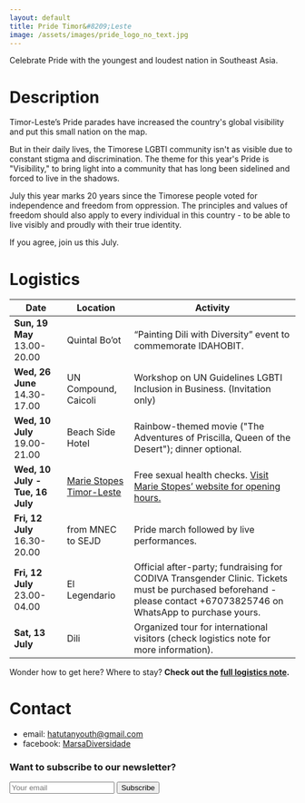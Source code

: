 ```yaml
---
layout: default
title: Pride Timor&#8209;Leste
image: /assets/images/pride_logo_no_text.jpg
---
```


<p class="tc black-90 f3 fw4">
  Celebrate Pride with the youngest and loudest nation in Southeast Asia.
</p>

# Description


Timor-Leste’s Pride parades have increased the country's global visibility and put this small nation on the map. 

But in their daily lives, the Timorese LGBTI community isn't as visible due to constant stigma and discrimination. The theme for this year's Pride is "Visibility," to bring light into a community that has long been sidelined and forced to live in the shadows. 

July this year marks 20 years since the Timorese people voted for independence and freedom from oppression. The principles and values of freedom should also apply to every individual in this country - to be able to live visibly and proudly with their true identity.


<p class="tc black-90 f3 fw4">
If you agree, join us this July.
</p>

# Logistics

| Date                            | Location                                                     | Activity                                                     |
| ------------------------------- | ------------------------------------------------------------ | ------------------------------------------------------------ |
| **Sun, 19 May** <br>13.00-20.00   | Quintal Bo’ot                                                | “Painting Dili with Diversity” event to commemorate IDAHOBIT. |
| **Wed, 26 June** <br>14.30-17.00  | UN Compound, Caicoli                                         | Workshop on UN Guidelines LGBTI Inclusion in Business. (Invitation only) |
| **Wed, 10 July**<br>19.00-21.00   | Beach Side Hotel                                             | Rainbow-themed movie ("The Adventures of Priscilla, Queen of the Desert"); dinner optional. |
| **Wed, 10 July - Tue, 16 July** | [Marie Stopes Timor-Leste](https://goo.gl/maps/aAQmJaVbGmPyei8x9) | Free sexual health checks. [Visit Marie Stopes’ website for opening hours.](https://www.facebook.com/MarieStopesTL/) |
| **Fri, 12 July** <br>16.30-20.00  | from MNEC to SEJD                                            | Pride march followed by live performances.                   |
| **Fri, 12 July**  <br>23.00-04.00 | El Legendario                                                | Official  after-party; fundraising for CODIVA Transgender Clinic. Tickets must be  purchased beforehand - please contact +67073825746 on WhatsApp to  purchase yours. |
| **Sat, 13 July**                | Dili                                                         | Organized tour for international visitors (check logistics note for more information). |



Wonder how to get here? Where to stay? **Check out the <a href="https://docs.google.com/document/d/1znBZEzgYE2LhLwEoDoEkBuOFbDEd0PPAxa-RlaIzPJU/edit?usp=sharing" target="_blank" rel="noopener">full logistics note</a>.**

# Contact

- email: [hatutanyouth@gmail.com](mailto:hatutanyouth@gmail.com)
- facebook: <a href="https://www.facebook.com/MarsaDiversidade/" target="_blank" rel="noopener">MarsaDiversidade</a>

### Want to subscribe to our newsletter?
<form method="POST" class="newsletter-subscribe" action="https://formspree.io/hatutanyouth@gmail.com">
  <input class="w-60" type="email" name="email" placeholder="Your email">
  <button class="dim" type="submit">Subscribe</button>
</form>
